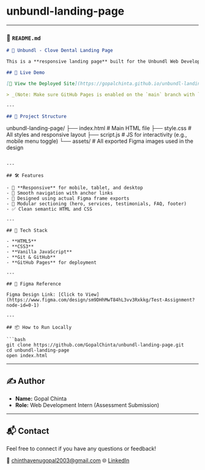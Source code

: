 ﻿# unbundl-landing-page

---

### 📄 `README.md`

```markdown
# 🦷 Unbundl - Clove Dental Landing Page

This is a **responsive landing page** built for the Unbundl Web Development Internship Assessment. It is based on a Figma design provided by Clove Dental.

## 🚀 Live Demo

[🔗 View the Deployed Site](https://gopalchinta.github.io/unbundl-landing-page)

> _(Note: Make sure GitHub Pages is enabled on the `main` branch with `/ (root)` as the source.)_

---

## 📁 Project Structure

```

unbundl-landing-page/
├── index.html        # Main HTML file
├── style.css         # All styles and responsive layout
├── script.js         # JS for interactivity (e.g., mobile menu toggle)
└── assets/           # All exported Figma images used in the design

````

---

## 🛠️ Features

- 📱 **Responsive** for mobile, tablet, and desktop
- 🔗 Smooth navigation with anchor links
- 📸 Designed using actual Figma frame exports
- 🧩 Modular sectioning (hero, services, testimonials, FAQ, footer)
- ✅ Clean semantic HTML and CSS

---

## 🧰 Tech Stack

- **HTML5**
- **CSS3**
- **Vanilla JavaScript**
- **Git & GitHub**
- **GitHub Pages** for deployment

---

## 📸 Figma Reference

Figma Design Link: [Click to View](https://www.figma.com/design/sm9DHhMwT84hL3vv3Rxkkg/Test-Assignment?node-id=0-1)

---

## 📦 How to Run Locally

```bash
git clone https://github.com/GopalChinta/unbundl-landing-page.git
cd unbundl-landing-page
open index.html
````

---

## ✍️ Author

* **Name:** Gopal Chinta
* **Role:** Web Development Intern (Assessment Submission)

---

## 📬 Contact

Feel free to connect if you have any questions or feedback!

📧 [chinthavenugopal2003@gmail.com](mailto:chinthavenugopal2003@gmail.com)
🌐 [LinkedIn](https://www.linkedin.com/in/gopalchinta)



